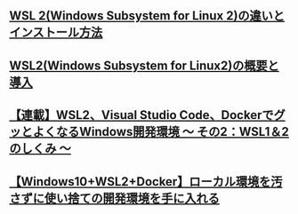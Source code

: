 ## [WSL 2(Windows Subsystem for Linux 2)の違いとインストール方法](https://www.pc-koubou.jp/magazine/40465#section02-05)
## [WSL2(Windows Subsystem for Linux2)の概要と導入](https://qiita.com/na-777/items/7ead86b723c683346eba)
## [【連載】WSL2、Visual Studio Code、DockerでグッとよくなるWindows開発環境 〜 その2：WSL1＆2のしくみ 〜](https://tech-lab.sios.jp/archives/21045)
## [【Windows10+WSL2+Docker】ローカル環境を汚さずに使い捨ての開発環境を手に入れる](https://snyt45.com/posts/20210806/wsl2-multiple-linux-distribution/)
